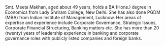 Smt. Meeta Makhan, aged about 49 years, holds a BA (Hons.) degree in Economics from Lady Shriram College, New Delhi. She has also done PGDM (MBA) from Indian Institute of Management, Lucknow. Her areas of expertise and experience include Corporate Governance, Strategic Issues, Corporate Financial Structuring, Banking matters etc. She has more than 20 (twenty) years of leadership experience in banking and corporate governance roles with publicly listed companies and foreign banks.

